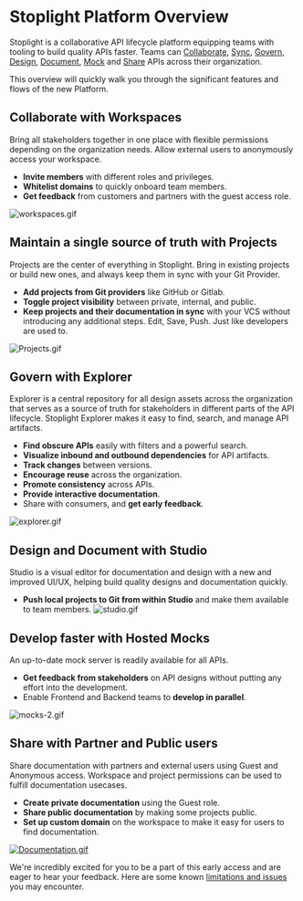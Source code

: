 # Stoplight Platform Overview
Stoplight is a collaborative API lifecycle platform equipping teams with tooling to build quality APIs faster. Teams can [Collaborate](#collaborate-with-workspaces), [Sync](#maintain-a-single-source-of-truth-with-projects), [Govern](#govern-with-explorer), [Design](#design-and-document-with-studio), [Document](#design-and-document-with-studio), [Mock](#develop-faster-with-hosted-mocks) and [Share](#share-with-hubs) APIs across their organization.

This overview will quickly walk you through the significant features and flows of the new Platform. 

## Collaborate with Workspaces
Bring all stakeholders together in one place with flexible permissions depending on the organization needs. Allow external users to anonymously access your workspace.

- **Invite members** with different roles and privileges.
- **Whitelist domains** to quickly onboard team members.
- **Get feedback** from customers and partners with the guest access role.

![workspaces.gif](https://s6.gifyu.com/images/workspaces.gif)


## Maintain a single source of truth with Projects
Projects are the center of everything in Stoplight. Bring in existing projects or build new ones, and always keep them in sync with your Git Provider.  

- **Add projects from Git providers** like GitHub or Gitlab. 
- **Toggle project visibility** between private, internal, and public.
- **Keep projects and their documentation in sync** with your VCS without introducing any additional steps. Edit, Save, Push. Just like developers are used to.

![Projects.gif](https://s6.gifyu.com/images/Projects.gif)

 
## Govern with Explorer
Explorer is a central repository for all design assets across the organization that serves as a source of truth for stakeholders in different parts of the API lifecycle. Stoplight Explorer makes it easy to find, search, and manage API artifacts.

- **Find obscure APIs** easily with filters and a powerful search.
- **Visualize inbound and outbound dependencies** for API artifacts.
- **Track changes** between versions.
- **Encourage reuse** across the organization.
- **Promote consistency** across APIs.
- **Provide interactive documentation**.
- Share with consumers, and **get early feedback**.

![explorer.gif](https://s6.gifyu.com/images/explorer.gif)

## Design and Document with Studio
Studio is a visual editor for documentation and design with a new and improved UI/UX, helping build quality designs and documentation quickly. 

- **Push local projects to Git from within Studio** and make them available to team members. 
![studio.gif](https://s6.gifyu.com/images/studio.gif)

## Develop faster with Hosted Mocks
An up-to-date mock server is readily available for all APIs.

- **Get feedback from stakeholders** on API designs without putting any effort into the development.
- Enable Frontend and Backend teams to **develop in parallel**.

![mocks-2.gif](https://s6.gifyu.com/images/mocks-2.gif)

## Share with Partner and Public users
Share documentation with partners and external users using Guest and Anonymous access. Workspace and project permissions can be used to fulfill documentation usecases. 

- **Create private documentation** using the Guest role.
- **Share public documentation** by making some projects public. 
- **Set up custom domain** on the workspace to make it easy for users to find documentation.  

[![Documentation.gif](https://s7.gifyu.com/images/Documentation.gif)](https://gifyu.com/image/nWoW)

We're incredibly excited for you to be a part of this early access and are eager to hear your feedback. Here are some known [limitations and issues](2.limtations.md) you may encounter.